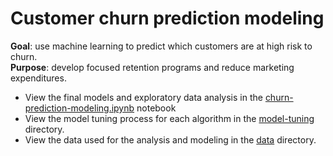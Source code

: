 # Customer churn prediction modeling

**Goal**: use machine learning to predict which customers are at high risk to churn. 
<br>**Purpose**: develop focused retention programs and reduce marketing expenditures.

* View the final models and exploratory data analysis in the [churn-prediction-modeling.ipynb](https://github.com/ayn28/churn-prediction-modeling/blob/master/churn-prediction-modeling.ipynb) notebook
* View the model tuning process for each algorithm in the [model-tuning](https://github.com/ayn28/churn-prediction-modeling/tree/master/model-tuning) directory.
* View the data used for the analysis and modeling in the [data](https://github.com/ayn28/churn-prediction-modeling/tree/master/data) directory.
